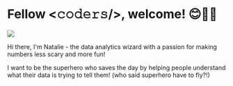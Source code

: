 # **Fellow** <𝚌𝚘𝚍𝚎𝚛𝚜/>, **welcome!** 😊👩‍💻

![](https://github.com/user/banner.png)

Hi there, I'm Natalie - the data analytics wizard with a passion for making numbers less scary and more fun! 

I want to be the superhero who saves the day by helping people understand what their data is trying to tell them! (who said superhero have to fly?!)






